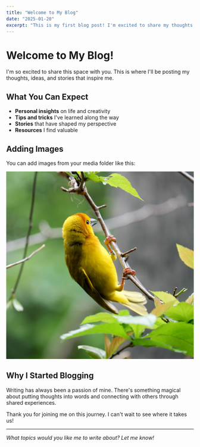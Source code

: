 ```yaml
---
title: "Welcome to My Blog"
date: "2025-01-20"
excerpt: "This is my first blog post! I'm excited to share my thoughts and ideas with you."
---
```


# Welcome to My Blog!

I'm so excited to share this space with you. This is where I'll be posting my thoughts, ideas, and stories that inspire me.

## What You Can Expect

- **Personal insights** on life and creativity
- **Tips and tricks** I've learned along the way  
- **Stories** that have shaped my perspective
- **Resources** I find valuable

## Adding Images

You can add images from your media folder like this:

![Sample Image](/media/sample.jpg)

## Why I Started Blogging

Writing has always been a passion of mine. There's something magical about putting thoughts into words and connecting with others through shared experiences.

Thank you for joining me on this journey. I can't wait to see where it takes us!

---

*What topics would you like me to write about? Let me know!*